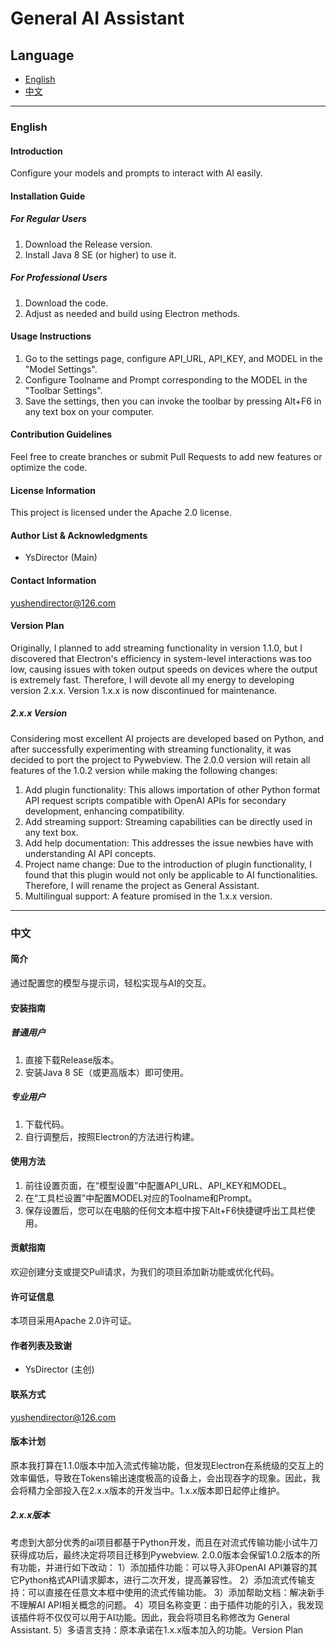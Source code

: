 # General AI Assistant

## Language

- [English](#english)
- [中文](#中文)

---

### English

#### Introduction
Configure your models and prompts to interact with AI easily.

#### Installation Guide
##### For Regular Users
1. Download the Release version.
2. Install Java 8 SE (or higher) to use it.

##### For Professional Users
1. Download the code.
2. Adjust as needed and build using Electron methods.

#### Usage Instructions
1. Go to the settings page, configure API_URL, API_KEY, and MODEL in the "Model Settings".
2. Configure Toolname and Prompt corresponding to the MODEL in the "Toolbar Settings".
3. Save the settings, then you can invoke the toolbar by pressing Alt+F6 in any text box on your computer.

#### Contribution Guidelines
Feel free to create branches or submit Pull Requests to add new features or optimize the code.

#### License Information
This project is licensed under the Apache 2.0 license.

#### Author List & Acknowledgments
- YsDirector (Main)

#### Contact Information
yushendirector@126.com

#### Version Plan
Originally, I planned to add streaming functionality in version 1.1.0, but I discovered that Electron's efficiency in system-level interactions was too low, causing issues with token output speeds on devices where the output is extremely fast. Therefore, I will devote all my energy to developing version 2.x.x. Version 1.x.x is now discontinued for maintenance.

##### 2.x.x Version
Considering most excellent AI projects are developed based on Python, and after successfully experimenting with streaming functionality, it was decided to port the project to Pywebview.
The 2.0.0 version will retain all features of the 1.0.2 version while making the following changes:
1) Add plugin functionality: This allows importation of other Python format API request scripts compatible with OpenAI APIs for secondary development, enhancing compatibility.
2) Add streaming support: Streaming capabilities can be directly used in any text box.
3) Add help documentation: This addresses the issue newbies have with understanding AI API concepts.
4) Project name change: Due to the introduction of plugin functionality, I found that this plugin would not only be applicable to AI functionalities. Therefore, I will rename the project as General Assistant.
5) Multilingual support: A feature promised in the 1.x.x version.

---

### 中文

#### 简介
通过配置您的模型与提示词，轻松实现与AI的交互。

#### 安装指南
##### 普通用户
1. 直接下载Release版本。
2. 安装Java 8 SE（或更高版本）即可使用。

##### 专业用户
1. 下载代码。
2. 自行调整后，按照Electron的方法进行构建。

#### 使用方法
1. 前往设置页面，在“模型设置”中配置API_URL、API_KEY和MODEL。
2. 在“工具栏设置”中配置MODEL对应的Toolname和Prompt。
3. 保存设置后，您可以在电脑的任何文本框中按下Alt+F6快捷键呼出工具栏使用。

#### 贡献指南
欢迎创建分支或提交Pull请求，为我们的项目添加新功能或优化代码。

#### 许可证信息
本项目采用Apache 2.0许可证。

#### 作者列表及致谢
- YsDirector (主创)

#### 联系方式
yushendirector@126.com

#### 版本计划
原本我打算在1.1.0版本中加入流式传输功能，但发现Electron在系统级的交互上的效率偏低，导致在Tokens输出速度极高的设备上，会出现吞字的现象。因此，我会将精力全部投入在2.x.x版本的开发当中。1.x.x版本即日起停止维护。
##### 2.x.x版本
考虑到大部分优秀的ai项目都基于Python开发，而且在对流式传输功能小试牛刀获得成功后，最终决定将项目迁移到Pywebview.
2.0.0版本会保留1.0.2版本的所有功能，并进行如下改动：
1）添加插件功能：可以导入非OpenAI API兼容的其它Python格式API请求脚本，进行二次开发，提高兼容性。
2）添加流式传输支持：可以直接在任意文本框中使用的流式传输功能。
3）添加帮助文档：解决新手不理解AI API相关概念的问题。
4）项目名称变更：由于插件功能的引入，我发现该插件将不仅仅可以用于AI功能。因此，我会将项目名称修改为 General Assistant.
5）多语言支持：原本承诺在1.x.x版本加入的功能。Version Plan
